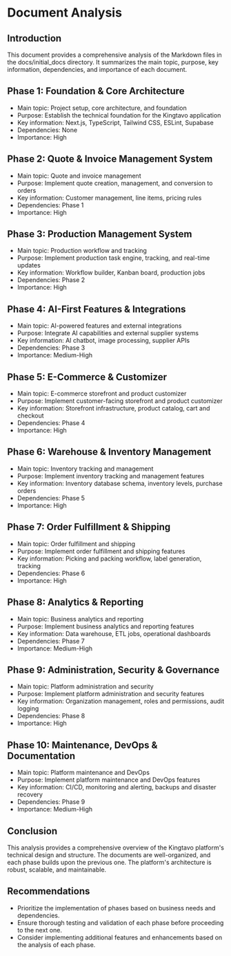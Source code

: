 # Document Analysis

## Introduction

This document provides a comprehensive analysis of the Markdown files in the docs/initial_docs directory. It summarizes the main topic, purpose, key information, dependencies, and importance of each document.

## Phase 1: Foundation & Core Architecture

* Main topic: Project setup, core architecture, and foundation
* Purpose: Establish the technical foundation for the Kingtavo application
* Key information: Next.js, TypeScript, Tailwind CSS, ESLint, Supabase
* Dependencies: None
* Importance: High

## Phase 2: Quote & Invoice Management System

* Main topic: Quote and invoice management
* Purpose: Implement quote creation, management, and conversion to orders
* Key information: Customer management, line items, pricing rules
* Dependencies: Phase 1
* Importance: High

## Phase 3: Production Management System

* Main topic: Production workflow and tracking
* Purpose: Implement production task engine, tracking, and real-time updates
* Key information: Workflow builder, Kanban board, production jobs
* Dependencies: Phase 2
* Importance: High

## Phase 4: AI-First Features & Integrations

* Main topic: AI-powered features and external integrations
* Purpose: Integrate AI capabilities and external supplier systems
* Key information: AI chatbot, image processing, supplier APIs
* Dependencies: Phase 3
* Importance: Medium-High

## Phase 5: E-Commerce & Customizer

* Main topic: E-commerce storefront and product customizer
* Purpose: Implement customer-facing storefront and product customizer
* Key information: Storefront infrastructure, product catalog, cart and checkout
* Dependencies: Phase 4
* Importance: High

## Phase 6: Warehouse & Inventory Management

* Main topic: Inventory tracking and management
* Purpose: Implement inventory tracking and management features
* Key information: Inventory database schema, inventory levels, purchase orders
* Dependencies: Phase 5
* Importance: High

## Phase 7: Order Fulfillment & Shipping

* Main topic: Order fulfillment and shipping
* Purpose: Implement order fulfillment and shipping features
* Key information: Picking and packing workflow, label generation, tracking
* Dependencies: Phase 6
* Importance: High

## Phase 8: Analytics & Reporting

* Main topic: Business analytics and reporting
* Purpose: Implement business analytics and reporting features
* Key information: Data warehouse, ETL jobs, operational dashboards
* Dependencies: Phase 7
* Importance: Medium-High

## Phase 9: Administration, Security & Governance

* Main topic: Platform administration and security
* Purpose: Implement platform administration and security features
* Key information: Organization management, roles and permissions, audit logging
* Dependencies: Phase 8
* Importance: High

## Phase 10: Maintenance, DevOps & Documentation

* Main topic: Platform maintenance and DevOps
* Purpose: Implement platform maintenance and DevOps features
* Key information: CI/CD, monitoring and alerting, backups and disaster recovery
* Dependencies: Phase 9
* Importance: Medium-High

## Conclusion

This analysis provides a comprehensive overview of the Kingtavo platform's technical design and structure. The documents are well-organized, and each phase builds upon the previous one. The platform's architecture is robust, scalable, and maintainable.

## Recommendations

* Prioritize the implementation of phases based on business needs and dependencies.
* Ensure thorough testing and validation of each phase before proceeding to the next one.
* Consider implementing additional features and enhancements based on the analysis of each phase.